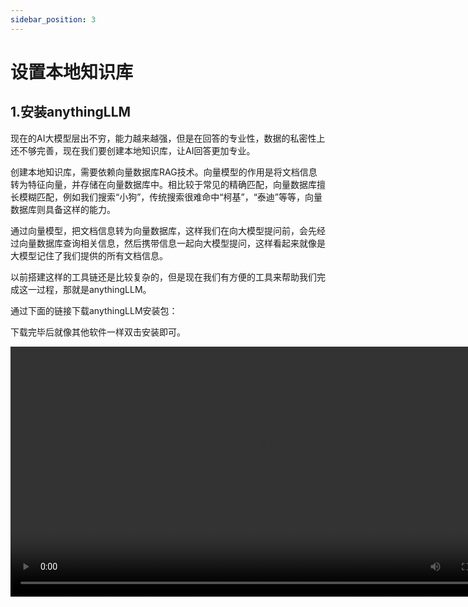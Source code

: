 ```yaml
---
sidebar_position: 3
---
```


# 设置本地知识库

## 1.安装anythingLLM


现在的AI大模型层出不穷，能力越来越强，但是在回答的专业性，数据的私密性上还不够完善，现在我们要创建本地知识库，让AI回答更加专业。

创建本地知识库，需要依赖向量数据库RAG技术。向量模型的作用是将文档信息转为特征向量，并存储在向量数据库中。相比较于常见的精确匹配，向量数据库擅长模糊匹配，例如我们搜索“小狗”，传统搜索很难命中“柯基”，“泰迪”等等，向量数据库则具备这样的能力。

通过向量模型，把文档信息转为向量数据库，这样我们在向大模型提问前，会先经过向量数据库查询相关信息，然后携带信息一起向大模型提问，这样看起来就像是大模型记住了我们提供的所有文档信息。

以前搭建这样的工具链还是比较复杂的，但是现在我们有方便的工具来帮助我们完成这一过程，那就是anythingLLM。

通过下面的链接下载anythingLLM安装包：


下载完毕后就像其他软件一样双击安装即可。


<video controls width='800' src="/video/001-hello-llama3.mp4" title="补充ollama run qwen的运行视频"/>

//todo: 补充anythingLLM的使用视频


安装完成之后，打开anythingLLM，点击左下角的设置，然后在LLM Preference里打开ollama，如果你的ollama已经在运行状态，可以看到他在监听默认的11434端口，这里保持默认不去修改，设置好模型和最大token后记得保存。然后选择Embedding Model，依然选择Ollama，这里的向量模型选择nomic，这里的最大chunk lengh设置为512，一般设置在256～512之间，表示文本被划分的颗粒度。接下来我们选择vector database，可以选择默认的lanceDB作为向量数据库。

<video controls width='800' src="/video/001-hello-llama3.mp4" title="补充ollama run qwen的运行视频"/>

//todo: 补充anythingLLM的存储数据库原理

我们来捋一下原理，想要和你的文档进行对话，第一步你需要创建向量数据库。将你的文档上传至anythingLLM，然后anythingLLM会调用nomic将这些文件进行向量化，向量转化之后的数据会被存放进lanceDB或者其他你配置的向量数据库中。


<video controls width='800' src="/video/001-hello-llama3.mp4" title="补充ollama run qwen的运行视频"/>

//todo: 补充anythingLLM的使用原理


现在我们已经将文档全面向量化，现在我们向大模型提问，大模型将会带着你的问题去向量数据库中搜索相关内容，再结合搜索到的内容回答给出答案。

<video controls width='800' src="/video/001-hello-llama3.mp4" title="补充ollama run qwen的运行视频"/>

//todo: 补充anythingLLM的操作视频


下面我们来操作anythingLLM，我们需要创建一个新的workspace工作空间。创建一个新的聊天，我们试试输入“你好”。然后再创建一个新的聊天窗口，在这个窗口里上传文档


<video controls width='800' src="/video/001-hello-llama3.mp4" title="补充ollama run qwen的运行视频"/>

//todo: 补充anythingLLM的操作视频

这里我上传的是《2023年AI大模型市场研究报告》，这篇报告详细介绍了2023年通用大模型的发展情况
下面我将导入这篇文档，选中，然后导入到workspace，记得点击保存。你需要等待一会儿，时长取决于你使用的是cpu还是gpu。上传完毕后，我们点击设置，再点击ChatSetting，将ChatMode改为Query，表示我们使用向量数据库里的知识，点击update workspace，保存生效，现在我们尝试向他提问，“2022年中国人工智能的市场行业规模有多大？”，点击show citations，可以看到相应数据的出处。

## 2.进阶使用，搭建私域的AI助手


